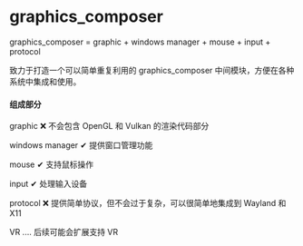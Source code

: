 # graphics_composer

graphics_composer = graphic + windows manager + mouse + input + protocol

致力于打造一个可以简单重复利用的 graphics_composer 中间模块，方便在各种系统中集成和使用。

#### 组成部分
graphic
❌ 不会包含 OpenGL 和 Vulkan 的渲染代码部分

windows manager
✔ 提供窗口管理功能

mouse
✔ 支持鼠标操作

input
✔ 处理输入设备

protocol
❌ 提供简单协议，但不会过于复杂，可以很简单地集成到 Wayland 和 X11

VR
.... 后续可能会扩展支持 VR


